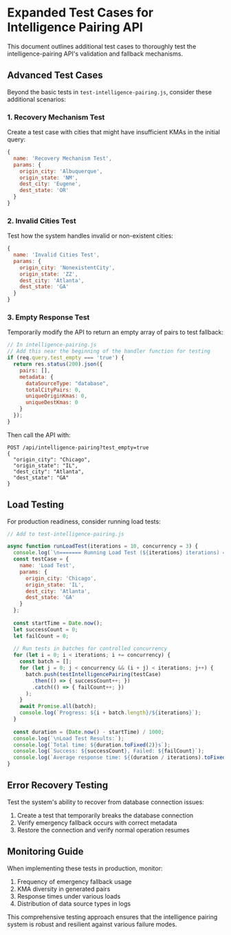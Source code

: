 # Expanded Test Cases for Intelligence Pairing API

This document outlines additional test cases to thoroughly test the intelligence-pairing API's validation and fallback mechanisms.

## Advanced Test Cases

Beyond the basic tests in `test-intelligence-pairing.js`, consider these additional scenarios:

### 1. Recovery Mechanism Test

Create a test case with cities that might have insufficient KMAs in the initial query:

```javascript
{
  name: 'Recovery Mechanism Test',
  params: {
    origin_city: 'Albuquerque',
    origin_state: 'NM',
    dest_city: 'Eugene', 
    dest_state: 'OR'
  }
}
```

### 2. Invalid Cities Test

Test how the system handles invalid or non-existent cities:

```javascript
{
  name: 'Invalid Cities Test',
  params: {
    origin_city: 'NonexistentCity',
    origin_state: 'ZZ',
    dest_city: 'Atlanta', 
    dest_state: 'GA'
  }
}
```

### 3. Empty Response Test

Temporarily modify the API to return an empty array of pairs to test fallback:

```javascript
// In intelligence-pairing.js
// Add this near the beginning of the handler function for testing
if (req.query.test_empty === 'true') {
  return res.status(200).json({
    pairs: [],
    metadata: {
      dataSourceType: "database",
      totalCityPairs: 0,
      uniqueOriginKmas: 0,
      uniqueDestKmas: 0
    }
  });
}
```

Then call the API with:

```http
POST /api/intelligence-pairing?test_empty=true
{
  "origin_city": "Chicago",
  "origin_state": "IL",
  "dest_city": "Atlanta",
  "dest_state": "GA"
}
```

## Load Testing

For production readiness, consider running load tests:

```javascript
// Add to test-intelligence-pairing.js

async function runLoadTest(iterations = 10, concurrency = 3) {
  console.log(`\n======= Running Load Test (${iterations} iterations) =======`);
  const testCase = {
    name: 'Load Test',
    params: {
      origin_city: 'Chicago',
      origin_state: 'IL',
      dest_city: 'Atlanta', 
      dest_state: 'GA'
    }
  };
  
  const startTime = Date.now();
  let successCount = 0;
  let failCount = 0;
  
  // Run tests in batches for controlled concurrency
  for (let i = 0; i < iterations; i += concurrency) {
    const batch = [];
    for (let j = 0; j < concurrency && (i + j) < iterations; j++) {
      batch.push(testIntelligencePairing(testCase)
        .then(() => { successCount++; })
        .catch(() => { failCount++; })
      );
    }
    await Promise.all(batch);
    console.log(`Progress: ${i + batch.length}/${iterations}`);
  }
  
  const duration = (Date.now() - startTime) / 1000;
  console.log(`\nLoad Test Results:`);
  console.log(`Total time: ${duration.toFixed(2)}s`);
  console.log(`Success: ${successCount}, Failed: ${failCount}`);
  console.log(`Average response time: ${(duration / iterations).toFixed(2)}s`);
}
```

## Error Recovery Testing

Test the system's ability to recover from database connection issues:

1. Create a test that temporarily breaks the database connection
2. Verify emergency fallback occurs with correct metadata
3. Restore the connection and verify normal operation resumes

## Monitoring Guide

When implementing these tests in production, monitor:

1. Frequency of emergency fallback usage
2. KMA diversity in generated pairs
3. Response times under various loads
4. Distribution of data source types in logs

This comprehensive testing approach ensures that the intelligence pairing system is robust and resilient against various failure modes.
